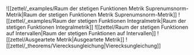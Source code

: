 ![[zettel/_examples/Raum der stetigen Funktionen Metrik Suprenumsnorm-Metrik|Raum der stetigen Funktionen Metrik Suprenumsnorm-Metrik]]
![[zettel/_examples/Raum der stetigen Funktionen Integralmetrik|Raum der stetigen Funktionen Integralmetrik]]
![[zettel/Raum der stetigen Funktionen auf Intervallen|Raum der stetigen Funktionen auf Intervallen]]
![[zettel/Ausgeartete Metrik|Ausgeartete Metrik]]
![[zettel/_theorems/Vierecksungleichung|Vierecksungleichung]]